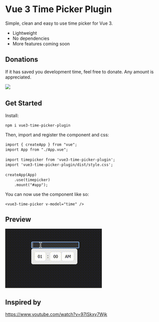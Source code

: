 # Vue 3 Time Picker Plugin

Simple, clean and easy to use time picker for Vue 3.

- Lightweight
- No dependencies
- More features coming soon

## Donations

If it has saved you development time, feel free to donate. Any amount is appreciated.

[![](https://www.paypalobjects.com/en_US/i/btn/btn_donateCC_LG.gif)](https://www.paypal.com/donate/?business=TLMQT3BQAYJQW&no_recurring=0&currency_code=USD)

## Get Started

Install:

```
npm i vue3-time-picker-plugin
```

Then, import and register the component and css:

```
import { createApp } from "vue";
import App from "./App.vue";

import timepicker from 'vue3-time-picker-plugin';
import 'vue3-time-picker-plugin/dist/style.css';

createApp(App)
    .use(timepicker)
    .mount("#app");
```

You can now use the component like so:

```
<vue3-time-picker v-model="time" />
```

## Preview

[![demo](https://raw.githubusercontent.com/markandrewkato/vue3-time-picker-plugin/main/demo.gif)](https://github.com/markandrewkato/vue3-time-picker-plugin)

## Inspired by

https://www.youtube.com/watch?v=97lSkxy7Wjk
